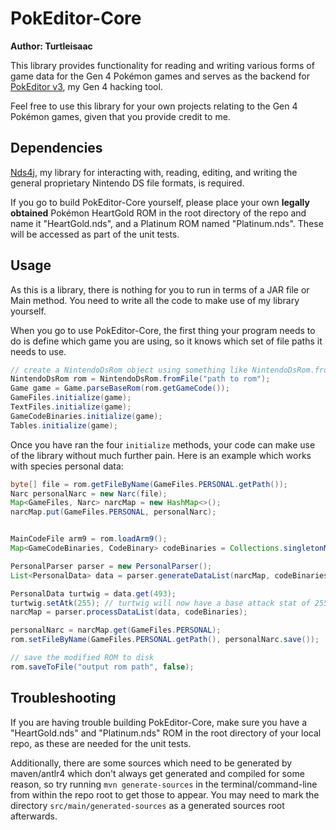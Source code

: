 # PokEditor-Core
**Author: Turtleisaac**

This library provides functionality for reading and writing various forms of game data for the Gen 4 Pokémon games and serves as the backend for [PokEditor v3](https://github.com/turtleisaac/PokEditor), my Gen 4 hacking tool.

Feel free to use this library for your own projects relating to the Gen 4 Pokémon games, given that you provide credit to me.

## Dependencies
[Nds4j](https://github.com/turtleisaac/Nds4j), my library for interacting with, reading, editing, and writing the general proprietary Nintendo DS file formats, is required.

If you go to build PokEditor-Core yourself, please place your own **legally obtained** Pokémon HeartGold ROM in the root directory of the repo and name it "HeartGold.nds", and a Platinum ROM named "Platinum.nds". These will be accessed as part of the unit tests.

## Usage
As this is a library, there is nothing for you to run in terms of a JAR file or Main method. You need to write all the code to make use of my library yourself.

When you go to use PokEditor-Core, the first thing your program needs to do is define which game you are using, so it knows which set of file paths it needs to use.
```java
// create a NintendoDsRom object using something like NintendoDsRom.fromFile(<path to rom>)
NintendoDsRom rom = NintendoDsRom.fromFile("path to rom");
Game game = Game.parseBaseRom(rom.getGameCode());
GameFiles.initialize(game);
TextFiles.initialize(game);
GameCodeBinaries.initialize(game);
Tables.initialize(game);
```
Once you have ran the four `initialize` methods, your code can make use of the library without much further pain. Here is an example which works with species personal data:

```java
byte[] file = rom.getFileByName(GameFiles.PERSONAL.getPath());
Narc personalNarc = new Narc(file);
Map<GameFiles, Narc> narcMap = new HashMap<>();
narcMap.put(GameFiles.PERSONAL, personalNarc);


MainCodeFile arm9 = rom.loadArm9();
Map<GameCodeBinaries, CodeBinary> codeBinaries = Collections.singletonMap(GameCodeBinaries.ARM9, arm9);

PersonalParser parser = new PersonalParser();
List<PersonalData> data = parser.generateDataList(narcMap, codeBinaries);

PersonalData turtwig = data.get(493);
turtwig.setAtk(255); // turtwig will now have a base attack stat of 255
narcMap = parser.processDataList(data, codeBinaries);

personalNarc = narcMap.get(GameFiles.PERSONAL);
rom.setFileByName(GameFiles.PERSONAL.getPath(), personalNarc.save());

// save the modified ROM to disk
rom.saveToFile("output rom path", false);
```

## Troubleshooting

If you are having trouble building PokEditor-Core, make sure you have a "HeartGold.nds" and "Platinum.nds" ROM in the root directory of your local repo, as these are needed for the unit tests.

Additionally, there are some sources which need to be generated by maven/antlr4 which don't always get generated and compiled for some reason, so try running `mvn generate-sources` in the terminal/command-line from within the repo root to get those to appear.
You may need to mark the directory `src/main/generated-sources` as a generated sources root afterwards.
